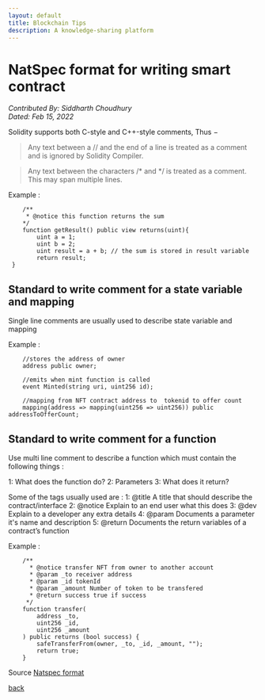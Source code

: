 ```yaml
---
layout: default
title: Blockchain Tips
description: A knowledge-sharing platform
---
```


# NatSpec format for writing smart contract

_Contributed By: Siddharth Choudhury_  
_Dated: Feb 15, 2022_

Solidity supports both C-style and C++-style comments, Thus −

> Any text between a  //  and the end of a line is treated as a comment and is ignored by Solidity Compiler.

> Any text between the characters /* and */ is treated as a comment. This may span multiple lines.

Example :

```
    /**
     * @notice this function returns the sum
    */
    function getResult() public view returns(uint){ 
        uint a = 1; 
        uint b = 2;
        uint result = a + b; // the sum is stored in result variable
        return result;
 }
```
## Standard to write comment for a state variable and mapping

Single line comments are usually used to describe state variable and mapping

Example :

```   
    //stores the address of owner
    address public owner;

    //emits when mint function is called
    event Minted(string uri, uint256 id);

    //mapping from NFT contract address to  tokenid to offer count
    mapping(address => mapping(uint256 => uint256)) public addressToOfferCount;
```

## Standard to write comment for a function

Use multi line comment to describe a function which must contain the following things :

1: What does the function do?
2: Parameters
3: What does it return?

Some of the tags usually used are :
1: @title A title that should describe the contract/interface
2: @notice Explain to an end user what this does
3: @dev Explain to a developer any extra details
4: @param Documents a parameter it's name and description
5: @return Documents the return variables of a contract’s function

Example :

```
    /**
      * @notice transfer NFT from owner to another account
      * @param _to receiver address
      * @param _id tokenId
      * @param _amount Number of token to be transfered
      * @return success true if success
     */
    function transfer(
        address _to,
        uint256 _id,
        uint256 _amount
    ) public returns (bool success) {
        safeTransferFrom(owner, _to, _id, _amount, "");
        return true;
    }
```
Source [Natspec format](https://docs.soliditylang.org/en/v0.8.10/natspec-format.html#natspec)

[back](../)
